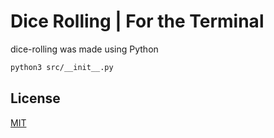 # Dice Rolling | For the Terminal

dice-rolling was made using Python

```bash
python3 src/__init__.py
```

## License
[MIT](https://choosealicense.com/licenses/mit/)
